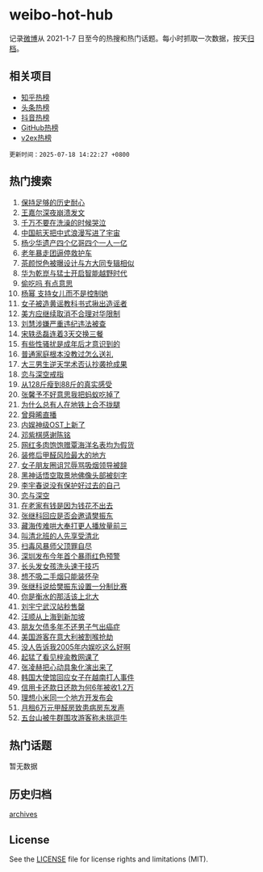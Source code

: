 # weibo-hot-hub

记录[微博](https://www.weibo.com)从 2021-1-7 日至今的热搜和热门话题。每小时抓取一次数据，按天[归档](archives)。

## 相关项目

- [知乎热榜](https://github.com/lonnyzhang423/zhihu-hot-hub)
- [头条热榜](https://github.com/lonnyzhang423/toutiao-hot-hub)
- [抖音热榜](https://github.com/lonnyzhang423/douyin-hot-hub)
- [GitHub热榜](https://github.com/lonnyzhang423/github-hot-hub)
- [v2ex热榜](https://github.com/lonnyzhang423/v2ex-hot-hub)


`更新时间：2025-07-18 14:22:27 +0800`

## 热门搜索

1. [保持足够的历史耐心](https://m.weibo.cn/search?containerid=100103type%3D1%26t%3D10%26q%3D%23%E4%BF%9D%E6%8C%81%E8%B6%B3%E5%A4%9F%E7%9A%84%E5%8E%86%E5%8F%B2%E8%80%90%E5%BF%83%23&stream_entry_id=51&isnewpage=1&extparam=seat%3D1%26cate%3D10103%26c_type%3D51%26filter_type%3Drealtimehot%26stream_entry_id%3D51%26dgr%3D0%26q%3D%2523%25E4%25BF%259D%25E6%258C%2581%25E8%25B6%25B3%25E5%25A4%259F%25E7%259A%2584%25E5%258E%2586%25E5%258F%25B2%25E8%2580%2590%25E5%25BF%2583%2523%26pos%3D0%26display_time%3D1752819746%26pre_seqid%3D1752819746300010980521)
1. [王嘉尔深夜崩溃发文](https://m.weibo.cn/search?containerid=100103type%3D1%26t%3D10%26q%3D%23%E7%8E%8B%E5%98%89%E5%B0%94%E6%B7%B1%E5%A4%9C%E5%B4%A9%E6%BA%83%E5%8F%91%E6%96%87%23&stream_entry_id=31&isnewpage=1&extparam=seat%3D1%26realpos%3D1%26q%3D%2523%25E7%258E%258B%25E5%2598%2589%25E5%25B0%2594%25E6%25B7%25B1%25E5%25A4%259C%25E5%25B4%25A9%25E6%25BA%2583%25E5%258F%2591%25E6%2596%2587%2523%26dgr%3D0%26band_rank%3D1%26cate%3D5001%26filter_type%3Drealtimehot%26pos%3D0%26stream_entry_id%3D31%26flag%3D2%26c_type%3D31%26lcate%3D5001%26display_time%3D1752819746%26pre_seqid%3D1752819746300010980521)
1. [千万不要在洗澡的时候哭泣](https://m.weibo.cn/search?containerid=100103type%3D1%26t%3D10%26q%3D%E5%8D%83%E4%B8%87%E4%B8%8D%E8%A6%81%E5%9C%A8%E6%B4%97%E6%BE%A1%E7%9A%84%E6%97%B6%E5%80%99%E5%93%AD%E6%B3%A3&stream_entry_id=31&isnewpage=1&extparam=seat%3D1%26realpos%3D2%26q%3D%25E5%258D%2583%25E4%25B8%2587%25E4%25B8%258D%25E8%25A6%2581%25E5%259C%25A8%25E6%25B4%2597%25E6%25BE%25A1%25E7%259A%2584%25E6%2597%25B6%25E5%2580%2599%25E5%2593%25AD%25E6%25B3%25A3%26dgr%3D0%26band_rank%3D2%26cate%3D5001%26filter_type%3Drealtimehot%26pos%3D1%26stream_entry_id%3D31%26flag%3D2%26c_type%3D31%26lcate%3D5001%26display_time%3D1752819746%26pre_seqid%3D1752819746300010980521)
1. [中国航天把中式浪漫写进了宇宙](https://m.weibo.cn/search?containerid=100103type%3D1%26t%3D10%26q%3D%23%E4%B8%AD%E5%9B%BD%E8%88%AA%E5%A4%A9%E6%8A%8A%E4%B8%AD%E5%BC%8F%E6%B5%AA%E6%BC%AB%E5%86%99%E8%BF%9B%E4%BA%86%E5%AE%87%E5%AE%99%23&stream_entry_id=31&isnewpage=1&extparam=seat%3D1%26realpos%3D3%26q%3D%2523%25E4%25B8%25AD%25E5%259B%25BD%25E8%2588%25AA%25E5%25A4%25A9%25E6%258A%258A%25E4%25B8%25AD%25E5%25BC%258F%25E6%25B5%25AA%25E6%25BC%25AB%25E5%2586%2599%25E8%25BF%259B%25E4%25BA%2586%25E5%25AE%2587%25E5%25AE%2599%2523%26dgr%3D0%26band_rank%3D3%26cate%3D5001%26filter_type%3Drealtimehot%26pos%3D2%26stream_entry_id%3D31%26flag%3D0%26c_type%3D31%26lcate%3D5001%26display_time%3D1752819746%26pre_seqid%3D1752819746300010980521)
1. [杨少华遗产四个亿哥四个一人一亿](https://m.weibo.cn/search?containerid=100103type%3D1%26t%3D10%26q%3D%23%E6%9D%A8%E5%B0%91%E5%8D%8E%E9%81%97%E4%BA%A7%E5%9B%9B%E4%B8%AA%E4%BA%BF%E5%93%A5%E5%9B%9B%E4%B8%AA%E4%B8%80%E4%BA%BA%E4%B8%80%E4%BA%BF%23&stream_entry_id=31&isnewpage=1&extparam=seat%3D1%26realpos%3D4%26q%3D%2523%25E6%259D%25A8%25E5%25B0%2591%25E5%258D%258E%25E9%2581%2597%25E4%25BA%25A7%25E5%259B%259B%25E4%25B8%25AA%25E4%25BA%25BF%25E5%2593%25A5%25E5%259B%259B%25E4%25B8%25AA%25E4%25B8%2580%25E4%25BA%25BA%25E4%25B8%2580%25E4%25BA%25BF%2523%26dgr%3D0%26band_rank%3D4%26cate%3D5001%26filter_type%3Drealtimehot%26pos%3D3%26stream_entry_id%3D31%26flag%3D1%26c_type%3D31%26lcate%3D5001%26display_time%3D1752819746%26pre_seqid%3D1752819746300010980521)
1. [老年暴走团逼停救护车](https://m.weibo.cn/search?containerid=100103type%3D1%26t%3D10%26q%3D%E8%80%81%E5%B9%B4%E6%9A%B4%E8%B5%B0%E5%9B%A2%E9%80%BC%E5%81%9C%E6%95%91%E6%8A%A4%E8%BD%A6&stream_entry_id=31&isnewpage=1&extparam=seat%3D1%26realpos%3D5%26q%3D%25E8%2580%2581%25E5%25B9%25B4%25E6%259A%25B4%25E8%25B5%25B0%25E5%259B%25A2%25E9%2580%25BC%25E5%2581%259C%25E6%2595%2591%25E6%258A%25A4%25E8%25BD%25A6%26dgr%3D0%26band_rank%3D5%26cate%3D5001%26filter_type%3Drealtimehot%26pos%3D4%26stream_entry_id%3D31%26flag%3D1%26c_type%3D31%26lcate%3D5001%26display_time%3D1752819746%26pre_seqid%3D1752819746300010980521)
1. [茶颜悦色被曝设计与方大同专辑相似](https://m.weibo.cn/search?containerid=100103type%3D1%26t%3D10%26q%3D%23%E8%8C%B6%E9%A2%9C%E6%82%A6%E8%89%B2%E8%A2%AB%E6%9B%9D%E8%AE%BE%E8%AE%A1%E4%B8%8E%E6%96%B9%E5%A4%A7%E5%90%8C%E4%B8%93%E8%BE%91%E7%9B%B8%E4%BC%BC%23&stream_entry_id=31&isnewpage=1&extparam=seat%3D1%26realpos%3D6%26q%3D%2523%25E8%258C%25B6%25E9%25A2%259C%25E6%2582%25A6%25E8%2589%25B2%25E8%25A2%25AB%25E6%259B%259D%25E8%25AE%25BE%25E8%25AE%25A1%25E4%25B8%258E%25E6%2596%25B9%25E5%25A4%25A7%25E5%2590%258C%25E4%25B8%2593%25E8%25BE%2591%25E7%259B%25B8%25E4%25BC%25BC%2523%26dgr%3D0%26band_rank%3D6%26cate%3D5001%26filter_type%3Drealtimehot%26pos%3D5%26stream_entry_id%3D31%26flag%3D0%26c_type%3D31%26lcate%3D5001%26display_time%3D1752819746%26pre_seqid%3D1752819746300010980521)
1. [华为乾崑与猛士开启智能越野时代](https://m.weibo.cn/search?containerid=100103type%3D1%26t%3D10%26q%3D%23%E5%8D%8E%E4%B8%BA%E4%B9%BE%E5%B4%91%E4%B8%8E%E7%8C%9B%E5%A3%AB%E5%BC%80%E5%90%AF%E6%99%BA%E8%83%BD%E8%B6%8A%E9%87%8E%E6%97%B6%E4%BB%A3%23&stream_entry_id=31&isnewpage=1&extparam=seat%3D1%26topic_ad%3D1%26filter_type%3Drealtimehot%26dgr%3D0%26adid%3D293984%26band_rank%3D7%26cate%3D5001%26c_type%3D31%26is_ad_pos%3D1%26stream_entry_id%3D31%26pos%3D6%26q%3D%2523%25E5%258D%258E%25E4%25B8%25BA%25E4%25B9%25BE%25E5%25B4%2591%25E4%25B8%258E%25E7%258C%259B%25E5%25A3%25AB%25E5%25BC%2580%25E5%2590%25AF%25E6%2599%25BA%25E8%2583%25BD%25E8%25B6%258A%25E9%2587%258E%25E6%2597%25B6%25E4%25BB%25A3%2523%26lcate%3D5001%26display_time%3D1752819746%26pre_seqid%3D1752819746300010980521)
1. [偷吃吗 有点意思](https://m.weibo.cn/search?containerid=100103type%3D1%26t%3D10%26q%3D%E5%81%B7%E5%90%83%E5%90%97+%E6%9C%89%E7%82%B9%E6%84%8F%E6%80%9D&stream_entry_id=31&isnewpage=1&extparam=seat%3D1%26realpos%3D7%26q%3D%25E5%2581%25B7%25E5%2590%2583%25E5%2590%2597%2520%25E6%259C%2589%25E7%2582%25B9%25E6%2584%258F%25E6%2580%259D%26dgr%3D0%26band_rank%3D7%26cate%3D5001%26filter_type%3Drealtimehot%26pos%3D7%26stream_entry_id%3D31%26flag%3D0%26c_type%3D31%26lcate%3D5001%26display_time%3D1752819746%26pre_seqid%3D1752819746300010980521)
1. [杨幂 支持女儿而不是控制她](https://m.weibo.cn/search?containerid=100103type%3D1%26t%3D10%26q%3D%E6%9D%A8%E5%B9%82+%E6%94%AF%E6%8C%81%E5%A5%B3%E5%84%BF%E8%80%8C%E4%B8%8D%E6%98%AF%E6%8E%A7%E5%88%B6%E5%A5%B9&stream_entry_id=31&isnewpage=1&extparam=seat%3D1%26realpos%3D8%26q%3D%25E6%259D%25A8%25E5%25B9%2582%2520%25E6%2594%25AF%25E6%258C%2581%25E5%25A5%25B3%25E5%2584%25BF%25E8%2580%258C%25E4%25B8%258D%25E6%2598%25AF%25E6%258E%25A7%25E5%2588%25B6%25E5%25A5%25B9%26dgr%3D0%26band_rank%3D8%26cate%3D5001%26filter_type%3Drealtimehot%26pos%3D8%26stream_entry_id%3D31%26flag%3D2%26c_type%3D31%26lcate%3D5001%26display_time%3D1752819746%26pre_seqid%3D1752819746300010980521)
1. [女子被造黄谣教科书式揪出造谣者](https://m.weibo.cn/search?containerid=100103type%3D1%26t%3D10%26q%3D%23%E5%A5%B3%E5%AD%90%E8%A2%AB%E9%80%A0%E9%BB%84%E8%B0%A3%E6%95%99%E7%A7%91%E4%B9%A6%E5%BC%8F%E6%8F%AA%E5%87%BA%E9%80%A0%E8%B0%A3%E8%80%85%23&stream_entry_id=31&isnewpage=1&extparam=seat%3D1%26realpos%3D9%26q%3D%2523%25E5%25A5%25B3%25E5%25AD%2590%25E8%25A2%25AB%25E9%2580%25A0%25E9%25BB%2584%25E8%25B0%25A3%25E6%2595%2599%25E7%25A7%2591%25E4%25B9%25A6%25E5%25BC%258F%25E6%258F%25AA%25E5%2587%25BA%25E9%2580%25A0%25E8%25B0%25A3%25E8%2580%2585%2523%26dgr%3D0%26band_rank%3D9%26cate%3D5001%26filter_type%3Drealtimehot%26pos%3D9%26stream_entry_id%3D31%26flag%3D1%26c_type%3D31%26lcate%3D5001%26display_time%3D1752819746%26pre_seqid%3D1752819746300010980521)
1. [美方应继续取消不合理对华限制](https://m.weibo.cn/search?containerid=100103type%3D1%26t%3D10%26q%3D%23%E7%BE%8E%E6%96%B9%E5%BA%94%E7%BB%A7%E7%BB%AD%E5%8F%96%E6%B6%88%E4%B8%8D%E5%90%88%E7%90%86%E5%AF%B9%E5%8D%8E%E9%99%90%E5%88%B6%23&stream_entry_id=31&isnewpage=1&extparam=seat%3D1%26realpos%3D10%26q%3D%2523%25E7%25BE%258E%25E6%2596%25B9%25E5%25BA%2594%25E7%25BB%25A7%25E7%25BB%25AD%25E5%258F%2596%25E6%25B6%2588%25E4%25B8%258D%25E5%2590%2588%25E7%2590%2586%25E5%25AF%25B9%25E5%258D%258E%25E9%2599%2590%25E5%2588%25B6%2523%26dgr%3D0%26band_rank%3D10%26cate%3D5001%26filter_type%3Drealtimehot%26pos%3D10%26stream_entry_id%3D31%26flag%3D1%26c_type%3D31%26lcate%3D5001%26display_time%3D1752819746%26pre_seqid%3D1752819746300010980521)
1. [刘慧涉嫌严重违纪违法被查](https://m.weibo.cn/search?containerid=100103type%3D1%26t%3D10%26q%3D%23%E5%88%98%E6%85%A7%E6%B6%89%E5%AB%8C%E4%B8%A5%E9%87%8D%E8%BF%9D%E7%BA%AA%E8%BF%9D%E6%B3%95%E8%A2%AB%E6%9F%A5%23&stream_entry_id=31&isnewpage=1&extparam=seat%3D1%26realpos%3D11%26q%3D%2523%25E5%2588%2598%25E6%2585%25A7%25E6%25B6%2589%25E5%25AB%258C%25E4%25B8%25A5%25E9%2587%258D%25E8%25BF%259D%25E7%25BA%25AA%25E8%25BF%259D%25E6%25B3%2595%25E8%25A2%25AB%25E6%259F%25A5%2523%26dgr%3D0%26band_rank%3D11%26cate%3D5001%26filter_type%3Drealtimehot%26pos%3D11%26stream_entry_id%3D31%26flag%3D1%26c_type%3D31%26lcate%3D5001%26display_time%3D1752819746%26pre_seqid%3D1752819746300010980521)
1. [宋轶丞磊连着3天交换三餐](https://m.weibo.cn/search?containerid=100103type%3D1%26t%3D10%26q%3D%E5%AE%8B%E8%BD%B6%E4%B8%9E%E7%A3%8A%E8%BF%9E%E7%9D%803%E5%A4%A9%E4%BA%A4%E6%8D%A2%E4%B8%89%E9%A4%90&stream_entry_id=31&isnewpage=1&extparam=seat%3D1%26realpos%3D12%26q%3D%25E5%25AE%258B%25E8%25BD%25B6%25E4%25B8%259E%25E7%25A3%258A%25E8%25BF%259E%25E7%259D%25803%25E5%25A4%25A9%25E4%25BA%25A4%25E6%258D%25A2%25E4%25B8%2589%25E9%25A4%2590%26dgr%3D0%26band_rank%3D12%26cate%3D5001%26filter_type%3Drealtimehot%26pos%3D12%26stream_entry_id%3D31%26flag%3D1%26c_type%3D31%26lcate%3D5001%26display_time%3D1752819746%26pre_seqid%3D1752819746300010980521)
1. [有些性骚扰是成年后才意识到的](https://m.weibo.cn/search?containerid=100103type%3D1%26t%3D10%26q%3D%E6%9C%89%E4%BA%9B%E6%80%A7%E9%AA%9A%E6%89%B0%E6%98%AF%E6%88%90%E5%B9%B4%E5%90%8E%E6%89%8D%E6%84%8F%E8%AF%86%E5%88%B0%E7%9A%84&stream_entry_id=31&isnewpage=1&extparam=seat%3D1%26realpos%3D13%26q%3D%25E6%259C%2589%25E4%25BA%259B%25E6%2580%25A7%25E9%25AA%259A%25E6%2589%25B0%25E6%2598%25AF%25E6%2588%2590%25E5%25B9%25B4%25E5%2590%258E%25E6%2589%258D%25E6%2584%258F%25E8%25AF%2586%25E5%2588%25B0%25E7%259A%2584%26dgr%3D0%26band_rank%3D13%26cate%3D5001%26filter_type%3Drealtimehot%26pos%3D13%26stream_entry_id%3D31%26flag%3D1%26c_type%3D31%26lcate%3D5001%26display_time%3D1752819746%26pre_seqid%3D1752819746300010980521)
1. [普通家庭根本没教过怎么送礼](https://m.weibo.cn/search?containerid=100103type%3D1%26t%3D10%26q%3D%E6%99%AE%E9%80%9A%E5%AE%B6%E5%BA%AD%E6%A0%B9%E6%9C%AC%E6%B2%A1%E6%95%99%E8%BF%87%E6%80%8E%E4%B9%88%E9%80%81%E7%A4%BC&stream_entry_id=31&isnewpage=1&extparam=seat%3D1%26realpos%3D14%26q%3D%25E6%2599%25AE%25E9%2580%259A%25E5%25AE%25B6%25E5%25BA%25AD%25E6%25A0%25B9%25E6%259C%25AC%25E6%25B2%25A1%25E6%2595%2599%25E8%25BF%2587%25E6%2580%258E%25E4%25B9%2588%25E9%2580%2581%25E7%25A4%25BC%26dgr%3D0%26band_rank%3D14%26cate%3D5001%26filter_type%3Drealtimehot%26pos%3D14%26stream_entry_id%3D31%26flag%3D0%26c_type%3D31%26lcate%3D5001%26display_time%3D1752819746%26pre_seqid%3D1752819746300010980521)
1. [大三男生逆天学术否认抄袭抢成果](https://m.weibo.cn/search?containerid=100103type%3D1%26t%3D10%26q%3D%23%E5%A4%A7%E4%B8%89%E7%94%B7%E7%94%9F%E9%80%86%E5%A4%A9%E5%AD%A6%E6%9C%AF%E5%90%A6%E8%AE%A4%E6%8A%84%E8%A2%AD%E6%8A%A2%E6%88%90%E6%9E%9C%23&stream_entry_id=31&isnewpage=1&extparam=seat%3D1%26realpos%3D15%26q%3D%2523%25E5%25A4%25A7%25E4%25B8%2589%25E7%2594%25B7%25E7%2594%259F%25E9%2580%2586%25E5%25A4%25A9%25E5%25AD%25A6%25E6%259C%25AF%25E5%2590%25A6%25E8%25AE%25A4%25E6%258A%2584%25E8%25A2%25AD%25E6%258A%25A2%25E6%2588%2590%25E6%259E%259C%2523%26dgr%3D0%26band_rank%3D15%26cate%3D5001%26filter_type%3Drealtimehot%26pos%3D15%26stream_entry_id%3D31%26flag%3D1%26c_type%3D31%26lcate%3D5001%26display_time%3D1752819746%26pre_seqid%3D1752819746300010980521)
1. [恋与深空戒指](https://m.weibo.cn/search?containerid=100103type%3D1%26t%3D10%26q%3D%E6%81%8B%E4%B8%8E%E6%B7%B1%E7%A9%BA%E6%88%92%E6%8C%87&stream_entry_id=31&isnewpage=1&extparam=seat%3D1%26realpos%3D16%26q%3D%25E6%2581%258B%25E4%25B8%258E%25E6%25B7%25B1%25E7%25A9%25BA%25E6%2588%2592%25E6%258C%2587%26dgr%3D0%26band_rank%3D16%26cate%3D5001%26filter_type%3Drealtimehot%26pos%3D16%26stream_entry_id%3D31%26flag%3D1%26c_type%3D31%26lcate%3D5001%26display_time%3D1752819746%26pre_seqid%3D1752819746300010980521)
1. [从128斤瘦到88斤的真实感受](https://m.weibo.cn/search?containerid=100103type%3D1%26t%3D10%26q%3D%E4%BB%8E128%E6%96%A4%E7%98%A6%E5%88%B088%E6%96%A4%E7%9A%84%E7%9C%9F%E5%AE%9E%E6%84%9F%E5%8F%97&stream_entry_id=31&isnewpage=1&extparam=seat%3D1%26realpos%3D17%26q%3D%25E4%25BB%258E128%25E6%2596%25A4%25E7%2598%25A6%25E5%2588%25B088%25E6%2596%25A4%25E7%259A%2584%25E7%259C%259F%25E5%25AE%259E%25E6%2584%259F%25E5%258F%2597%26dgr%3D0%26band_rank%3D17%26cate%3D5001%26filter_type%3Drealtimehot%26pos%3D17%26stream_entry_id%3D31%26flag%3D2%26c_type%3D31%26lcate%3D5001%26display_time%3D1752819746%26pre_seqid%3D1752819746300010980521)
1. [张馨予不好意思我把蚂蚁吃掉了](https://m.weibo.cn/search?containerid=100103type%3D1%26t%3D10%26q%3D%23%E5%BC%A0%E9%A6%A8%E4%BA%88%E4%B8%8D%E5%A5%BD%E6%84%8F%E6%80%9D%E6%88%91%E6%8A%8A%E8%9A%82%E8%9A%81%E5%90%83%E6%8E%89%E4%BA%86%23&stream_entry_id=31&isnewpage=1&extparam=seat%3D1%26realpos%3D18%26q%3D%2523%25E5%25BC%25A0%25E9%25A6%25A8%25E4%25BA%2588%25E4%25B8%258D%25E5%25A5%25BD%25E6%2584%258F%25E6%2580%259D%25E6%2588%2591%25E6%258A%258A%25E8%259A%2582%25E8%259A%2581%25E5%2590%2583%25E6%258E%2589%25E4%25BA%2586%2523%26dgr%3D0%26band_rank%3D18%26cate%3D5001%26filter_type%3Drealtimehot%26pos%3D18%26stream_entry_id%3D31%26flag%3D1%26c_type%3D31%26lcate%3D5001%26display_time%3D1752819746%26pre_seqid%3D1752819746300010980521)
1. [为什么总有人在地铁上合不拢腿](https://m.weibo.cn/search?containerid=100103type%3D1%26t%3D10%26q%3D%E4%B8%BA%E4%BB%80%E4%B9%88%E6%80%BB%E6%9C%89%E4%BA%BA%E5%9C%A8%E5%9C%B0%E9%93%81%E4%B8%8A%E5%90%88%E4%B8%8D%E6%8B%A2%E8%85%BF&stream_entry_id=31&isnewpage=1&extparam=seat%3D1%26realpos%3D19%26q%3D%25E4%25B8%25BA%25E4%25BB%2580%25E4%25B9%2588%25E6%2580%25BB%25E6%259C%2589%25E4%25BA%25BA%25E5%259C%25A8%25E5%259C%25B0%25E9%2593%2581%25E4%25B8%258A%25E5%2590%2588%25E4%25B8%258D%25E6%258B%25A2%25E8%2585%25BF%26dgr%3D0%26band_rank%3D19%26cate%3D5001%26filter_type%3Drealtimehot%26pos%3D19%26stream_entry_id%3D31%26flag%3D1%26c_type%3D31%26lcate%3D5001%26display_time%3D1752819746%26pre_seqid%3D1752819746300010980521)
1. [曾舜晞直播](https://m.weibo.cn/search?containerid=100103type%3D1%26t%3D10%26q%3D%23%E6%9B%BE%E8%88%9C%E6%99%9E%E7%9B%B4%E6%92%AD%23&stream_entry_id=31&isnewpage=1&extparam=seat%3D1%26realpos%3D20%26q%3D%2523%25E6%259B%25BE%25E8%2588%259C%25E6%2599%259E%25E7%259B%25B4%25E6%2592%25AD%2523%26dgr%3D0%26band_rank%3D20%26cate%3D5001%26filter_type%3Drealtimehot%26pos%3D20%26stream_entry_id%3D31%26flag%3D1%26c_type%3D31%26lcate%3D5001%26display_time%3D1752819746%26pre_seqid%3D1752819746300010980521)
1. [内娱神级OST上新了](https://m.weibo.cn/search?containerid=100103type%3D1%26t%3D10%26q%3D%E5%86%85%E5%A8%B1%E7%A5%9E%E7%BA%A7OST%E4%B8%8A%E6%96%B0%E4%BA%86&stream_entry_id=31&isnewpage=1&extparam=seat%3D1%26realpos%3D21%26q%3D%25E5%2586%2585%25E5%25A8%25B1%25E7%25A5%259E%25E7%25BA%25A7OST%25E4%25B8%258A%25E6%2596%25B0%25E4%25BA%2586%26dgr%3D0%26band_rank%3D21%26cate%3D5001%26filter_type%3Drealtimehot%26pos%3D21%26stream_entry_id%3D31%26flag%3D1%26c_type%3D31%26lcate%3D5001%26display_time%3D1752819746%26pre_seqid%3D1752819746300010980521)
1. [邓紫棋感谢陈铭](https://m.weibo.cn/search?containerid=100103type%3D1%26t%3D10%26q%3D%23%E9%82%93%E7%B4%AB%E6%A3%8B%E6%84%9F%E8%B0%A2%E9%99%88%E9%93%AD%23&stream_entry_id=31&isnewpage=1&extparam=seat%3D1%26realpos%3D22%26q%3D%2523%25E9%2582%2593%25E7%25B4%25AB%25E6%25A3%258B%25E6%2584%259F%25E8%25B0%25A2%25E9%2599%2588%25E9%2593%25AD%2523%26dgr%3D0%26band_rank%3D22%26cate%3D5001%26filter_type%3Drealtimehot%26pos%3D22%26stream_entry_id%3D31%26flag%3D1%26c_type%3D31%26lcate%3D5001%26display_time%3D1752819746%26pre_seqid%3D1752819746300010980521)
1. [网红多肉饱饱赠覃海洋名表均为假货](https://m.weibo.cn/search?containerid=100103type%3D1%26t%3D10%26q%3D%23%E7%BD%91%E7%BA%A2%E5%A4%9A%E8%82%89%E9%A5%B1%E9%A5%B1%E8%B5%A0%E8%A6%83%E6%B5%B7%E6%B4%8B%E5%90%8D%E8%A1%A8%E5%9D%87%E4%B8%BA%E5%81%87%E8%B4%A7%23&stream_entry_id=31&isnewpage=1&extparam=seat%3D1%26realpos%3D23%26q%3D%2523%25E7%25BD%2591%25E7%25BA%25A2%25E5%25A4%259A%25E8%2582%2589%25E9%25A5%25B1%25E9%25A5%25B1%25E8%25B5%25A0%25E8%25A6%2583%25E6%25B5%25B7%25E6%25B4%258B%25E5%2590%258D%25E8%25A1%25A8%25E5%259D%2587%25E4%25B8%25BA%25E5%2581%2587%25E8%25B4%25A7%2523%26dgr%3D0%26band_rank%3D23%26cate%3D5001%26filter_type%3Drealtimehot%26pos%3D23%26stream_entry_id%3D31%26flag%3D0%26c_type%3D31%26lcate%3D5001%26display_time%3D1752819746%26pre_seqid%3D1752819746300010980521)
1. [装修后甲醛风险最大的地方](https://m.weibo.cn/search?containerid=100103type%3D1%26t%3D10%26q%3D%23%E8%A3%85%E4%BF%AE%E5%90%8E%E7%94%B2%E9%86%9B%E9%A3%8E%E9%99%A9%E6%9C%80%E5%A4%A7%E7%9A%84%E5%9C%B0%E6%96%B9%23&stream_entry_id=31&isnewpage=1&extparam=seat%3D1%26realpos%3D24%26q%3D%2523%25E8%25A3%2585%25E4%25BF%25AE%25E5%2590%258E%25E7%2594%25B2%25E9%2586%259B%25E9%25A3%258E%25E9%2599%25A9%25E6%259C%2580%25E5%25A4%25A7%25E7%259A%2584%25E5%259C%25B0%25E6%2596%25B9%2523%26dgr%3D0%26band_rank%3D24%26cate%3D5001%26filter_type%3Drealtimehot%26pos%3D24%26stream_entry_id%3D31%26flag%3D0%26c_type%3D31%26lcate%3D5001%26display_time%3D1752819746%26pre_seqid%3D1752819746300010980521)
1. [女子朋友圈诅咒辱骂吸烟领导被辞](https://m.weibo.cn/search?containerid=100103type%3D1%26t%3D10%26q%3D%23%E5%A5%B3%E5%AD%90%E6%9C%8B%E5%8F%8B%E5%9C%88%E8%AF%85%E5%92%92%E8%BE%B1%E9%AA%82%E5%90%B8%E7%83%9F%E9%A2%86%E5%AF%BC%E8%A2%AB%E8%BE%9E%23&stream_entry_id=31&isnewpage=1&extparam=seat%3D1%26realpos%3D25%26q%3D%2523%25E5%25A5%25B3%25E5%25AD%2590%25E6%259C%258B%25E5%258F%258B%25E5%259C%2588%25E8%25AF%2585%25E5%2592%2592%25E8%25BE%25B1%25E9%25AA%2582%25E5%2590%25B8%25E7%2583%259F%25E9%25A2%2586%25E5%25AF%25BC%25E8%25A2%25AB%25E8%25BE%259E%2523%26dgr%3D0%26band_rank%3D25%26cate%3D5001%26filter_type%3Drealtimehot%26pos%3D25%26stream_entry_id%3D31%26flag%3D0%26c_type%3D31%26lcate%3D5001%26display_time%3D1752819746%26pre_seqid%3D1752819746300010980521)
1. [黑神话悟空取景地佛像头部被刻字](https://m.weibo.cn/search?containerid=100103type%3D1%26t%3D10%26q%3D%23%E9%BB%91%E7%A5%9E%E8%AF%9D%E6%82%9F%E7%A9%BA%E5%8F%96%E6%99%AF%E5%9C%B0%E4%BD%9B%E5%83%8F%E5%A4%B4%E9%83%A8%E8%A2%AB%E5%88%BB%E5%AD%97%23&stream_entry_id=31&isnewpage=1&extparam=seat%3D1%26realpos%3D26%26q%3D%2523%25E9%25BB%2591%25E7%25A5%259E%25E8%25AF%259D%25E6%2582%259F%25E7%25A9%25BA%25E5%258F%2596%25E6%2599%25AF%25E5%259C%25B0%25E4%25BD%259B%25E5%2583%258F%25E5%25A4%25B4%25E9%2583%25A8%25E8%25A2%25AB%25E5%2588%25BB%25E5%25AD%2597%2523%26dgr%3D0%26band_rank%3D26%26cate%3D5001%26filter_type%3Drealtimehot%26pos%3D26%26stream_entry_id%3D31%26flag%3D1%26c_type%3D31%26lcate%3D5001%26display_time%3D1752819746%26pre_seqid%3D1752819746300010980521)
1. [李宇春说没有保护好过去的自己](https://m.weibo.cn/search?containerid=100103type%3D1%26t%3D10%26q%3D%E6%9D%8E%E5%AE%87%E6%98%A5%E8%AF%B4%E6%B2%A1%E6%9C%89%E4%BF%9D%E6%8A%A4%E5%A5%BD%E8%BF%87%E5%8E%BB%E7%9A%84%E8%87%AA%E5%B7%B1&stream_entry_id=31&isnewpage=1&extparam=seat%3D1%26realpos%3D27%26q%3D%25E6%259D%258E%25E5%25AE%2587%25E6%2598%25A5%25E8%25AF%25B4%25E6%25B2%25A1%25E6%259C%2589%25E4%25BF%259D%25E6%258A%25A4%25E5%25A5%25BD%25E8%25BF%2587%25E5%258E%25BB%25E7%259A%2584%25E8%2587%25AA%25E5%25B7%25B1%26dgr%3D0%26band_rank%3D27%26cate%3D5001%26filter_type%3Drealtimehot%26pos%3D27%26stream_entry_id%3D31%26flag%3D1%26c_type%3D31%26lcate%3D5001%26display_time%3D1752819746%26pre_seqid%3D1752819746300010980521)
1. [恋与深空](https://m.weibo.cn/search?containerid=100103type%3D1%26t%3D10%26q%3D%23%E6%81%8B%E4%B8%8E%E6%B7%B1%E7%A9%BA%23&stream_entry_id=31&isnewpage=1&extparam=seat%3D1%26realpos%3D28%26q%3D%2523%25E6%2581%258B%25E4%25B8%258E%25E6%25B7%25B1%25E7%25A9%25BA%2523%26dgr%3D0%26band_rank%3D28%26cate%3D5001%26filter_type%3Drealtimehot%26pos%3D28%26stream_entry_id%3D31%26flag%3D0%26c_type%3D31%26lcate%3D5001%26display_time%3D1752819746%26pre_seqid%3D1752819746300010980521)
1. [在老家有钱是因为钱花不出去](https://m.weibo.cn/search?containerid=100103type%3D1%26t%3D10%26q%3D%E5%9C%A8%E8%80%81%E5%AE%B6%E6%9C%89%E9%92%B1%E6%98%AF%E5%9B%A0%E4%B8%BA%E9%92%B1%E8%8A%B1%E4%B8%8D%E5%87%BA%E5%8E%BB&stream_entry_id=31&isnewpage=1&extparam=seat%3D1%26realpos%3D29%26q%3D%25E5%259C%25A8%25E8%2580%2581%25E5%25AE%25B6%25E6%259C%2589%25E9%2592%25B1%25E6%2598%25AF%25E5%259B%25A0%25E4%25B8%25BA%25E9%2592%25B1%25E8%258A%25B1%25E4%25B8%258D%25E5%2587%25BA%25E5%258E%25BB%26dgr%3D0%26band_rank%3D29%26cate%3D5001%26filter_type%3Drealtimehot%26pos%3D29%26stream_entry_id%3D31%26flag%3D1%26c_type%3D31%26lcate%3D5001%26display_time%3D1752819746%26pre_seqid%3D1752819746300010980521)
1. [张继科回应是否会邀请樊振东](https://m.weibo.cn/search?containerid=100103type%3D1%26t%3D10%26q%3D%23%E5%BC%A0%E7%BB%A7%E7%A7%91%E5%9B%9E%E5%BA%94%E6%98%AF%E5%90%A6%E4%BC%9A%E9%82%80%E8%AF%B7%E6%A8%8A%E6%8C%AF%E4%B8%9C%23&stream_entry_id=31&isnewpage=1&extparam=seat%3D1%26realpos%3D30%26q%3D%2523%25E5%25BC%25A0%25E7%25BB%25A7%25E7%25A7%2591%25E5%259B%259E%25E5%25BA%2594%25E6%2598%25AF%25E5%2590%25A6%25E4%25BC%259A%25E9%2582%2580%25E8%25AF%25B7%25E6%25A8%258A%25E6%258C%25AF%25E4%25B8%259C%2523%26dgr%3D0%26band_rank%3D30%26cate%3D5001%26filter_type%3Drealtimehot%26pos%3D30%26stream_entry_id%3D31%26flag%3D0%26c_type%3D31%26lcate%3D5001%26display_time%3D1752819746%26pre_seqid%3D1752819746300010980521)
1. [藏海传难哄大奉打更人播放量前三](https://m.weibo.cn/search?containerid=100103type%3D1%26t%3D10%26q%3D%23%E8%97%8F%E6%B5%B7%E4%BC%A0%E9%9A%BE%E5%93%84%E5%A4%A7%E5%A5%89%E6%89%93%E6%9B%B4%E4%BA%BA%E6%92%AD%E6%94%BE%E9%87%8F%E5%89%8D%E4%B8%89%23&stream_entry_id=31&isnewpage=1&extparam=seat%3D1%26realpos%3D31%26q%3D%2523%25E8%2597%258F%25E6%25B5%25B7%25E4%25BC%25A0%25E9%259A%25BE%25E5%2593%2584%25E5%25A4%25A7%25E5%25A5%2589%25E6%2589%2593%25E6%259B%25B4%25E4%25BA%25BA%25E6%2592%25AD%25E6%2594%25BE%25E9%2587%258F%25E5%2589%258D%25E4%25B8%2589%2523%26dgr%3D0%26band_rank%3D31%26cate%3D5001%26filter_type%3Drealtimehot%26pos%3D31%26stream_entry_id%3D31%26flag%3D1%26c_type%3D31%26lcate%3D5001%26display_time%3D1752819746%26pre_seqid%3D1752819746300010980521)
1. [叫清北班的人先享受清北](https://m.weibo.cn/search?containerid=100103type%3D1%26t%3D10%26q%3D%E5%8F%AB%E6%B8%85%E5%8C%97%E7%8F%AD%E7%9A%84%E4%BA%BA%E5%85%88%E4%BA%AB%E5%8F%97%E6%B8%85%E5%8C%97&stream_entry_id=31&isnewpage=1&extparam=seat%3D1%26realpos%3D32%26q%3D%25E5%258F%25AB%25E6%25B8%2585%25E5%258C%2597%25E7%258F%25AD%25E7%259A%2584%25E4%25BA%25BA%25E5%2585%2588%25E4%25BA%25AB%25E5%258F%2597%25E6%25B8%2585%25E5%258C%2597%26dgr%3D0%26band_rank%3D32%26cate%3D5001%26filter_type%3Drealtimehot%26pos%3D32%26stream_entry_id%3D31%26flag%3D1%26c_type%3D31%26lcate%3D5001%26display_time%3D1752819746%26pre_seqid%3D1752819746300010980521)
1. [扫毒风暴师父顶罪自尽](https://m.weibo.cn/search?containerid=100103type%3D1%26t%3D10%26q%3D%E6%89%AB%E6%AF%92%E9%A3%8E%E6%9A%B4%E5%B8%88%E7%88%B6%E9%A1%B6%E7%BD%AA%E8%87%AA%E5%B0%BD&stream_entry_id=31&isnewpage=1&extparam=seat%3D1%26realpos%3D33%26q%3D%25E6%2589%25AB%25E6%25AF%2592%25E9%25A3%258E%25E6%259A%25B4%25E5%25B8%2588%25E7%2588%25B6%25E9%25A1%25B6%25E7%25BD%25AA%25E8%2587%25AA%25E5%25B0%25BD%26dgr%3D0%26band_rank%3D33%26cate%3D5001%26filter_type%3Drealtimehot%26pos%3D33%26stream_entry_id%3D31%26flag%3D1%26c_type%3D31%26lcate%3D5001%26display_time%3D1752819746%26pre_seqid%3D1752819746300010980521)
1. [深圳发布今年首个暴雨红色预警](https://m.weibo.cn/search?containerid=100103type%3D1%26t%3D10%26q%3D%23%E6%B7%B1%E5%9C%B3%E5%8F%91%E5%B8%83%E4%BB%8A%E5%B9%B4%E9%A6%96%E4%B8%AA%E6%9A%B4%E9%9B%A8%E7%BA%A2%E8%89%B2%E9%A2%84%E8%AD%A6%23&stream_entry_id=31&isnewpage=1&extparam=seat%3D1%26realpos%3D34%26q%3D%2523%25E6%25B7%25B1%25E5%259C%25B3%25E5%258F%2591%25E5%25B8%2583%25E4%25BB%258A%25E5%25B9%25B4%25E9%25A6%2596%25E4%25B8%25AA%25E6%259A%25B4%25E9%259B%25A8%25E7%25BA%25A2%25E8%2589%25B2%25E9%25A2%2584%25E8%25AD%25A6%2523%26dgr%3D0%26band_rank%3D34%26cate%3D5001%26filter_type%3Drealtimehot%26pos%3D34%26stream_entry_id%3D31%26flag%3D1%26c_type%3D31%26lcate%3D5001%26display_time%3D1752819746%26pre_seqid%3D1752819746300010980521)
1. [长头发女孩洗头速干技巧](https://m.weibo.cn/search?containerid=100103type%3D1%26t%3D10%26q%3D%E9%95%BF%E5%A4%B4%E5%8F%91%E5%A5%B3%E5%AD%A9%E6%B4%97%E5%A4%B4%E9%80%9F%E5%B9%B2%E6%8A%80%E5%B7%A7&stream_entry_id=31&isnewpage=1&extparam=seat%3D1%26realpos%3D35%26q%3D%25E9%2595%25BF%25E5%25A4%25B4%25E5%258F%2591%25E5%25A5%25B3%25E5%25AD%25A9%25E6%25B4%2597%25E5%25A4%25B4%25E9%2580%259F%25E5%25B9%25B2%25E6%258A%2580%25E5%25B7%25A7%26dgr%3D0%26band_rank%3D35%26cate%3D5001%26filter_type%3Drealtimehot%26pos%3D35%26stream_entry_id%3D31%26flag%3D1%26c_type%3D31%26lcate%3D5001%26display_time%3D1752819746%26pre_seqid%3D1752819746300010980521)
1. [想不吸二手烟只能装怀孕](https://m.weibo.cn/search?containerid=100103type%3D1%26t%3D10%26q%3D%E6%83%B3%E4%B8%8D%E5%90%B8%E4%BA%8C%E6%89%8B%E7%83%9F%E5%8F%AA%E8%83%BD%E8%A3%85%E6%80%80%E5%AD%95&stream_entry_id=31&isnewpage=1&extparam=seat%3D1%26realpos%3D36%26q%3D%25E6%2583%25B3%25E4%25B8%258D%25E5%2590%25B8%25E4%25BA%258C%25E6%2589%258B%25E7%2583%259F%25E5%258F%25AA%25E8%2583%25BD%25E8%25A3%2585%25E6%2580%2580%25E5%25AD%2595%26dgr%3D0%26band_rank%3D36%26cate%3D5001%26filter_type%3Drealtimehot%26pos%3D36%26stream_entry_id%3D31%26flag%3D1%26c_type%3D31%26lcate%3D5001%26display_time%3D1752819746%26pre_seqid%3D1752819746300010980521)
1. [张继科说给樊振东设置一分制比赛](https://m.weibo.cn/search?containerid=100103type%3D1%26t%3D10%26q%3D%23%E5%BC%A0%E7%BB%A7%E7%A7%91%E8%AF%B4%E7%BB%99%E6%A8%8A%E6%8C%AF%E4%B8%9C%E8%AE%BE%E7%BD%AE%E4%B8%80%E5%88%86%E5%88%B6%E6%AF%94%E8%B5%9B%23&stream_entry_id=31&isnewpage=1&extparam=seat%3D1%26realpos%3D37%26q%3D%2523%25E5%25BC%25A0%25E7%25BB%25A7%25E7%25A7%2591%25E8%25AF%25B4%25E7%25BB%2599%25E6%25A8%258A%25E6%258C%25AF%25E4%25B8%259C%25E8%25AE%25BE%25E7%25BD%25AE%25E4%25B8%2580%25E5%2588%2586%25E5%2588%25B6%25E6%25AF%2594%25E8%25B5%259B%2523%26dgr%3D0%26band_rank%3D37%26cate%3D5001%26filter_type%3Drealtimehot%26pos%3D37%26stream_entry_id%3D31%26flag%3D1%26c_type%3D31%26lcate%3D5001%26display_time%3D1752819746%26pre_seqid%3D1752819746300010980521)
1. [你是衡水的那活该上北大](https://m.weibo.cn/search?containerid=100103type%3D1%26t%3D10%26q%3D%E4%BD%A0%E6%98%AF%E8%A1%A1%E6%B0%B4%E7%9A%84%E9%82%A3%E6%B4%BB%E8%AF%A5%E4%B8%8A%E5%8C%97%E5%A4%A7&stream_entry_id=31&isnewpage=1&extparam=seat%3D1%26realpos%3D38%26q%3D%25E4%25BD%25A0%25E6%2598%25AF%25E8%25A1%25A1%25E6%25B0%25B4%25E7%259A%2584%25E9%2582%25A3%25E6%25B4%25BB%25E8%25AF%25A5%25E4%25B8%258A%25E5%258C%2597%25E5%25A4%25A7%26dgr%3D0%26band_rank%3D38%26cate%3D5001%26filter_type%3Drealtimehot%26pos%3D38%26stream_entry_id%3D31%26flag%3D1%26c_type%3D31%26lcate%3D5001%26display_time%3D1752819746%26pre_seqid%3D1752819746300010980521)
1. [刘宇宁武汉站秒售罄](https://m.weibo.cn/search?containerid=100103type%3D1%26t%3D10%26q%3D%23%E5%88%98%E5%AE%87%E5%AE%81%E6%AD%A6%E6%B1%89%E7%AB%99%E7%A7%92%E5%94%AE%E7%BD%84%23&stream_entry_id=31&isnewpage=1&extparam=seat%3D1%26realpos%3D39%26q%3D%2523%25E5%2588%2598%25E5%25AE%2587%25E5%25AE%2581%25E6%25AD%25A6%25E6%25B1%2589%25E7%25AB%2599%25E7%25A7%2592%25E5%2594%25AE%25E7%25BD%2584%2523%26dgr%3D0%26band_rank%3D39%26cate%3D5001%26filter_type%3Drealtimehot%26pos%3D39%26stream_entry_id%3D31%26flag%3D1%26c_type%3D31%26lcate%3D5001%26display_time%3D1752819746%26pre_seqid%3D1752819746300010980521)
1. [汪顺从上海到新加坡](https://m.weibo.cn/search?containerid=100103type%3D1%26t%3D10%26q%3D%E6%B1%AA%E9%A1%BA%E4%BB%8E%E4%B8%8A%E6%B5%B7%E5%88%B0%E6%96%B0%E5%8A%A0%E5%9D%A1&stream_entry_id=31&isnewpage=1&extparam=seat%3D1%26realpos%3D40%26q%3D%25E6%25B1%25AA%25E9%25A1%25BA%25E4%25BB%258E%25E4%25B8%258A%25E6%25B5%25B7%25E5%2588%25B0%25E6%2596%25B0%25E5%258A%25A0%25E5%259D%25A1%26dgr%3D0%26band_rank%3D40%26cate%3D5001%26filter_type%3Drealtimehot%26pos%3D40%26stream_entry_id%3D31%26flag%3D1%26c_type%3D31%26lcate%3D5001%26display_time%3D1752819746%26pre_seqid%3D1752819746300010980521)
1. [朋友欠债多年不还男子气出癌症](https://m.weibo.cn/search?containerid=100103type%3D1%26t%3D10%26q%3D%23%E6%9C%8B%E5%8F%8B%E6%AC%A0%E5%80%BA%E5%A4%9A%E5%B9%B4%E4%B8%8D%E8%BF%98%E7%94%B7%E5%AD%90%E6%B0%94%E5%87%BA%E7%99%8C%E7%97%87%23&stream_entry_id=31&isnewpage=1&extparam=seat%3D1%26realpos%3D41%26q%3D%2523%25E6%259C%258B%25E5%258F%258B%25E6%25AC%25A0%25E5%2580%25BA%25E5%25A4%259A%25E5%25B9%25B4%25E4%25B8%258D%25E8%25BF%2598%25E7%2594%25B7%25E5%25AD%2590%25E6%25B0%2594%25E5%2587%25BA%25E7%2599%258C%25E7%2597%2587%2523%26dgr%3D0%26band_rank%3D41%26cate%3D5001%26filter_type%3Drealtimehot%26pos%3D41%26stream_entry_id%3D31%26flag%3D1%26c_type%3D31%26lcate%3D5001%26display_time%3D1752819746%26pre_seqid%3D1752819746300010980521)
1. [美国游客在意大利被割喉抢劫](https://m.weibo.cn/search?containerid=100103type%3D1%26t%3D10%26q%3D%23%E7%BE%8E%E5%9B%BD%E6%B8%B8%E5%AE%A2%E5%9C%A8%E6%84%8F%E5%A4%A7%E5%88%A9%E8%A2%AB%E5%89%B2%E5%96%89%E6%8A%A2%E5%8A%AB%23&stream_entry_id=31&isnewpage=1&extparam=seat%3D1%26realpos%3D42%26q%3D%2523%25E7%25BE%258E%25E5%259B%25BD%25E6%25B8%25B8%25E5%25AE%25A2%25E5%259C%25A8%25E6%2584%258F%25E5%25A4%25A7%25E5%2588%25A9%25E8%25A2%25AB%25E5%2589%25B2%25E5%2596%2589%25E6%258A%25A2%25E5%258A%25AB%2523%26dgr%3D0%26band_rank%3D42%26cate%3D5001%26filter_type%3Drealtimehot%26pos%3D42%26stream_entry_id%3D31%26flag%3D0%26c_type%3D31%26lcate%3D5001%26display_time%3D1752819746%26pre_seqid%3D1752819746300010980521)
1. [没人告诉我2005年内娱吃这么好啊](https://m.weibo.cn/search?containerid=100103type%3D1%26t%3D10%26q%3D%E6%B2%A1%E4%BA%BA%E5%91%8A%E8%AF%89%E6%88%912005%E5%B9%B4%E5%86%85%E5%A8%B1%E5%90%83%E8%BF%99%E4%B9%88%E5%A5%BD%E5%95%8A&stream_entry_id=31&isnewpage=1&extparam=seat%3D1%26realpos%3D43%26q%3D%25E6%25B2%25A1%25E4%25BA%25BA%25E5%2591%258A%25E8%25AF%2589%25E6%2588%25912005%25E5%25B9%25B4%25E5%2586%2585%25E5%25A8%25B1%25E5%2590%2583%25E8%25BF%2599%25E4%25B9%2588%25E5%25A5%25BD%25E5%2595%258A%26dgr%3D0%26band_rank%3D43%26cate%3D5001%26filter_type%3Drealtimehot%26pos%3D43%26stream_entry_id%3D31%26flag%3D1%26c_type%3D31%26lcate%3D5001%26display_time%3D1752819746%26pre_seqid%3D1752819746300010980521)
1. [起猛了看见梓渝教网课了](https://m.weibo.cn/search?containerid=100103type%3D1%26t%3D10%26q%3D%E8%B5%B7%E7%8C%9B%E4%BA%86%E7%9C%8B%E8%A7%81%E6%A2%93%E6%B8%9D%E6%95%99%E7%BD%91%E8%AF%BE%E4%BA%86&stream_entry_id=31&isnewpage=1&extparam=seat%3D1%26realpos%3D44%26q%3D%25E8%25B5%25B7%25E7%258C%259B%25E4%25BA%2586%25E7%259C%258B%25E8%25A7%2581%25E6%25A2%2593%25E6%25B8%259D%25E6%2595%2599%25E7%25BD%2591%25E8%25AF%25BE%25E4%25BA%2586%26dgr%3D0%26band_rank%3D44%26cate%3D5001%26filter_type%3Drealtimehot%26pos%3D44%26stream_entry_id%3D31%26flag%3D1%26c_type%3D31%26lcate%3D5001%26display_time%3D1752819746%26pre_seqid%3D1752819746300010980521)
1. [张凌赫把心动具象化演出来了](https://m.weibo.cn/search?containerid=100103type%3D1%26t%3D10%26q%3D%E5%BC%A0%E5%87%8C%E8%B5%AB%E6%8A%8A%E5%BF%83%E5%8A%A8%E5%85%B7%E8%B1%A1%E5%8C%96%E6%BC%94%E5%87%BA%E6%9D%A5%E4%BA%86&stream_entry_id=31&isnewpage=1&extparam=seat%3D1%26realpos%3D45%26q%3D%25E5%25BC%25A0%25E5%2587%258C%25E8%25B5%25AB%25E6%258A%258A%25E5%25BF%2583%25E5%258A%25A8%25E5%2585%25B7%25E8%25B1%25A1%25E5%258C%2596%25E6%25BC%2594%25E5%2587%25BA%25E6%259D%25A5%25E4%25BA%2586%26dgr%3D0%26band_rank%3D45%26cate%3D5001%26filter_type%3Drealtimehot%26pos%3D45%26stream_entry_id%3D31%26flag%3D1%26c_type%3D31%26lcate%3D5001%26display_time%3D1752819746%26pre_seqid%3D1752819746300010980521)
1. [韩国大使馆回应女子在越南打人事件](https://m.weibo.cn/search?containerid=100103type%3D1%26t%3D10%26q%3D%23%E9%9F%A9%E5%9B%BD%E5%A4%A7%E4%BD%BF%E9%A6%86%E5%9B%9E%E5%BA%94%E5%A5%B3%E5%AD%90%E5%9C%A8%E8%B6%8A%E5%8D%97%E6%89%93%E4%BA%BA%E4%BA%8B%E4%BB%B6%23&stream_entry_id=31&isnewpage=1&extparam=seat%3D1%26realpos%3D46%26q%3D%2523%25E9%259F%25A9%25E5%259B%25BD%25E5%25A4%25A7%25E4%25BD%25BF%25E9%25A6%2586%25E5%259B%259E%25E5%25BA%2594%25E5%25A5%25B3%25E5%25AD%2590%25E5%259C%25A8%25E8%25B6%258A%25E5%258D%2597%25E6%2589%2593%25E4%25BA%25BA%25E4%25BA%258B%25E4%25BB%25B6%2523%26dgr%3D0%26band_rank%3D46%26cate%3D5001%26filter_type%3Drealtimehot%26pos%3D46%26stream_entry_id%3D31%26flag%3D1%26c_type%3D31%26lcate%3D5001%26display_time%3D1752819746%26pre_seqid%3D1752819746300010980521)
1. [信用卡还款日还款为何6年被收1.2万](https://m.weibo.cn/search?containerid=100103type%3D1%26t%3D10%26q%3D%23%E4%BF%A1%E7%94%A8%E5%8D%A1%E8%BF%98%E6%AC%BE%E6%97%A5%E8%BF%98%E6%AC%BE%E4%B8%BA%E4%BD%956%E5%B9%B4%E8%A2%AB%E6%94%B61.2%E4%B8%87%23&stream_entry_id=31&isnewpage=1&extparam=seat%3D1%26realpos%3D47%26q%3D%2523%25E4%25BF%25A1%25E7%2594%25A8%25E5%258D%25A1%25E8%25BF%2598%25E6%25AC%25BE%25E6%2597%25A5%25E8%25BF%2598%25E6%25AC%25BE%25E4%25B8%25BA%25E4%25BD%25956%25E5%25B9%25B4%25E8%25A2%25AB%25E6%2594%25B61.2%25E4%25B8%2587%2523%26dgr%3D0%26band_rank%3D47%26cate%3D5001%26filter_type%3Drealtimehot%26pos%3D47%26stream_entry_id%3D31%26flag%3D0%26c_type%3D31%26lcate%3D5001%26display_time%3D1752819746%26pre_seqid%3D1752819746300010980521)
1. [理想小米同一个地方开发布会](https://m.weibo.cn/search?containerid=100103type%3D1%26t%3D10%26q%3D%23%E7%90%86%E6%83%B3%E5%B0%8F%E7%B1%B3%E5%90%8C%E4%B8%80%E4%B8%AA%E5%9C%B0%E6%96%B9%E5%BC%80%E5%8F%91%E5%B8%83%E4%BC%9A%23&stream_entry_id=31&isnewpage=1&extparam=seat%3D1%26realpos%3D48%26q%3D%2523%25E7%2590%2586%25E6%2583%25B3%25E5%25B0%258F%25E7%25B1%25B3%25E5%2590%258C%25E4%25B8%2580%25E4%25B8%25AA%25E5%259C%25B0%25E6%2596%25B9%25E5%25BC%2580%25E5%258F%2591%25E5%25B8%2583%25E4%25BC%259A%2523%26dgr%3D0%26band_rank%3D48%26cate%3D5001%26filter_type%3Drealtimehot%26pos%3D48%26stream_entry_id%3D31%26flag%3D1%26c_type%3D31%26lcate%3D5001%26display_time%3D1752819746%26pre_seqid%3D1752819746300010980521)
1. [月租6万元甲醛房致患病房东发声](https://m.weibo.cn/search?containerid=100103type%3D1%26t%3D10%26q%3D%23%E6%9C%88%E7%A7%9F6%E4%B8%87%E5%85%83%E7%94%B2%E9%86%9B%E6%88%BF%E8%87%B4%E6%82%A3%E7%97%85%E6%88%BF%E4%B8%9C%E5%8F%91%E5%A3%B0%23&stream_entry_id=31&isnewpage=1&extparam=seat%3D1%26realpos%3D49%26q%3D%2523%25E6%259C%2588%25E7%25A7%259F6%25E4%25B8%2587%25E5%2585%2583%25E7%2594%25B2%25E9%2586%259B%25E6%2588%25BF%25E8%2587%25B4%25E6%2582%25A3%25E7%2597%2585%25E6%2588%25BF%25E4%25B8%259C%25E5%258F%2591%25E5%25A3%25B0%2523%26dgr%3D0%26band_rank%3D49%26cate%3D5001%26filter_type%3Drealtimehot%26pos%3D49%26stream_entry_id%3D31%26flag%3D0%26c_type%3D31%26lcate%3D5001%26display_time%3D1752819746%26pre_seqid%3D1752819746300010980521)
1. [五台山被牛群围攻游客称未挑逗牛](https://m.weibo.cn/search?containerid=100103type%3D1%26t%3D10%26q%3D%23%E4%BA%94%E5%8F%B0%E5%B1%B1%E8%A2%AB%E7%89%9B%E7%BE%A4%E5%9B%B4%E6%94%BB%E6%B8%B8%E5%AE%A2%E7%A7%B0%E6%9C%AA%E6%8C%91%E9%80%97%E7%89%9B%23&stream_entry_id=31&isnewpage=1&extparam=seat%3D1%26realpos%3D50%26q%3D%2523%25E4%25BA%2594%25E5%258F%25B0%25E5%25B1%25B1%25E8%25A2%25AB%25E7%2589%259B%25E7%25BE%25A4%25E5%259B%25B4%25E6%2594%25BB%25E6%25B8%25B8%25E5%25AE%25A2%25E7%25A7%25B0%25E6%259C%25AA%25E6%258C%2591%25E9%2580%2597%25E7%2589%259B%2523%26dgr%3D0%26band_rank%3D50%26cate%3D5001%26filter_type%3Drealtimehot%26pos%3D50%26stream_entry_id%3D31%26flag%3D1%26c_type%3D31%26lcate%3D5001%26display_time%3D1752819746%26pre_seqid%3D1752819746300010980521)

## 热门话题

暂无数据

## 历史归档

[archives](archives)

## License

See the [LICENSE](LICENSE) file for license rights and limitations (MIT).
